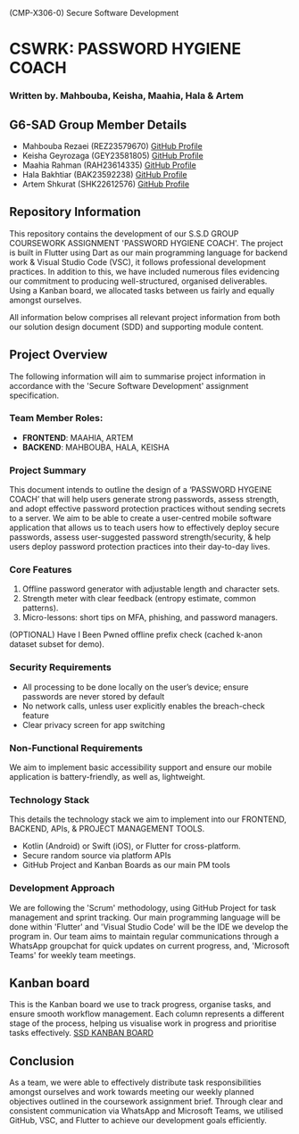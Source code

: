 (CMP-X306-0) Secure Software Development
# CSWRK: PASSWORD HYGIENE COACH
### Written by. Mahbouba, Keisha, Maahia, Hala & Artem

## G6-SAD Group Member Details
- Mahbouba Rezaei (REZ23579670) [GitHub Profile](https://github.com/M12rezaei)
- Keisha Geyrozaga (GEY23581805) [GitHub Profile](https://github.com/MOMORII)
- Maahia Rahman (RAH23614335) [GitHub Profile](https://github.com/maahiarahman)
- Hala Bakhtiar (BAK23592238) [GitHub Profile](https://github.com/BAK23592238)
- Artem Shkurat (SHK22612576) [GitHub Profile](https://github.com/ArtemShkurat)

  
## Repository Information
This repository contains the development of our S.S.D GROUP COURSEWORK ASSIGNMENT 'PASSWORD HYGIENE COACH'. The project is built in Flutter using Dart as our main programming language for backend work & Visual Studio Code (VSC), it follows professional development practices. In addition to this, we have included numerous files evidencing our commitment to producing well-structured, organised deliverables. Using a Kanban board, we allocated tasks between us fairly and equally amongst ourselves.

All information below comprises all relevant project information from both our solution design document (SDD) and supporting module content.

## Project Overview
The following information will aim to summarise project information in accordance with the 'Secure Software Development' assignment specification.

### Team Member Roles:
- **FRONTEND**: MAAHIA, ARTEM
- **BACKEND**: MAHBOUBA, HALA, KEISHA

### Project Summary
This document intends to outline the design of a ‘PASSWORD HYGEINE COACH’ that will help users generate strong passwords, assess strength, and adopt effective password protection practices without sending secrets to a server. We aim to be able to create a user-centred mobile software application that allows us to teach users how to effectively deploy secure passwords, assess user-suggested password strength/security, & help users deploy password protection practices into their day-to-day lives.

### Core Features
1. Offline password generator with adjustable length and character sets.
2. Strength meter with clear feedback (entropy estimate, common patterns).
3. Micro-lessons: short tips on MFA, phishing, and password managers.

(OPTIONAL) Have I Been Pwned offline prefix check (cached k-anon dataset subset for demo).

### Security Requirements
-	All processing to be done locally on the user’s device; ensure passwords are never stored by default
- No network calls, unless user explicitly enables the breach-check feature
- Clear privacy screen for app switching

### Non-Functional Requirements 
We aim to implement basic accessibility support and ensure our mobile application is battery-friendly, as well as, lightweight.

### Technology Stack
This details the technology stack we aim to implement into our FRONTEND, BACKEND, APIs, & PROJECT MANAGEMENT TOOLS.
-	Kotlin (Android) or Swift (iOS), or Flutter for cross-platform.
-	Secure random source via platform APIs
-	GitHub Project and Kanban Boards as our main PM tools

### Development Approach
We are following the 'Scrum' methodology, using GitHub Project for task management and sprint tracking. Our main programming language will be done within 'Flutter' and 'Visual Studio Code' will be the IDE we develop the program in. Our team aims to maintain regular communications through a WhatsApp groupchat for quick updates on current progress, and, 'Microsoft Teams' for weekly team meetings.

## Kanban board
This is the Kanban board we use to track progress, organise tasks, and ensure smooth workflow management. Each column represents a different stage of the process, helping us visualise work in progress and prioritise tasks effectively. [SSD KANBAN BOARD](https://github.com/users/MOMORII/projects/3/views/1?system_template=kanban)

## Conclusion
As a team, we were able to effectively distribute task responsibilities amongst ourselves and work towards meeting our weekly planned objectives outlined in the coursework assignment brief. Through clear and consistent communication via WhatsApp and Microsoft Teams, we utilised GitHub, VSC, and Flutter to achieve our development goals efficiently.
